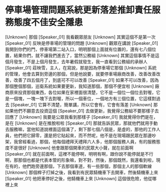 # 停車場管理問題系統更新落差推卸責任服務態度不佳安全隱患

[Unknown] 那個
[Speaker_01] 我看觀眾朋友
[Unknown] 其實這個不是第一次
[Speaker_01] 反映是停車場的管理的問題
[Unknown] 觀眾在講說
[Speaker_01] 我開到你們的門，停車場第二站入口，明明那個上面就有位置的，還有七八個位置，結果你們，就不讓我們進去了，當然公務組
[Unknown] 其實這個事情不是這個月發生，不是上個月發生，去年暑假就發生，我一直看到公務組的承辦人
[Speaker_01] 莊映雪，主人，在寫說，那是因為停車場它那個
[Unknown] 系統的管理，他會去算到旁邊的那個，但是他說要，就要停車場廠商改善，改善改善改善，改善了四五個月了，到底可不可以改善
[Speaker_01] 如果不可以改善，因為那個整個那個，巡衛系統如果要更新，我知道那個，那個不便宜啦
[Unknown] 廠商原來投資那個東西，各位如果在家裡面很清楚，它不是一個位一個位去對喔，它是一個塊，一塊一塊下去對喔，所以一個車位，一個地方有三個位置，它這樣對過去
[Speaker_01] 它算不清楚，簡單講，所以它會有，它會有落差
[Unknown] 那如果他們不願意去投資這個
[Speaker_01] 去做更新，我覺得公務組不要那樣子去回應了
[Unknown] 我要是公眾我看到那樣子
[Speaker_01] 我就覺得你們是在，是在
[Unknown] 是在推脫啦啦
[Speaker_01] 那就告訴民眾，那就他們就用手動去服務嘛，當他知道說裡面這個滿了，剩下那七個八個是，是虛的，那他的工作人員，他們把它歸零，還是把它貼起來，而不然呢，他不是在現場跟民眾在那邊吵架，我曾經看過，那個，他每個禮拜天禮拜六人多，他那個服務人員，有的服務態度不是很好
[Unknown] 他會跟那個開車的民眾大小聲，就在前面啊
[Speaker_01] 就在前面啊，這裡不能停啊，明明有啊，跟你說不能停就是不行啊，那那個也都是代表本管的形象嘛，對不對，然後，那個既然，我還看到啦，現在有的，他們跑旁邊那個，下去那個車道，有一些那個，那個主人的那個軟線
[Unknown] 那個桿子打掉之後，我看到有民眾騎機車下去開車，然後騎機車上來
[Speaker_01] 他把車停好之後，他騎機車上來
[Unknown] 這個很危險，他從哪裡上來